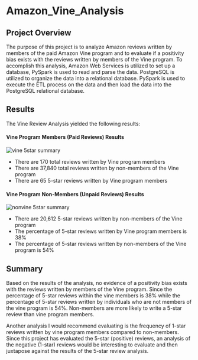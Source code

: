 # Amazon_Vine_Analysis

## Project Overview
The purpose of this project is to analyze Amazon reviews written by members of the paid Amazon Vine program and to evaluate if a positivity bias exists with the reviews written by members of the Vine program. To accomplish this analysis, Amazon Web Services is utilized to set up a database, PySpark is used to read and parse the data.  PostgreSQL is utilized to organize the data into a relational database.  PySpark is used to execute the ETL process on the data and then load the data into the PostgreSQL relational database.


## Results

The Vine Review Analysis yielded the following results:

#### Vine Program Members (Paid Reviews) Results

![vine 5star summary]()

- There are 170 total reviews written by Vine program members
- There are 37,840 total reviews written by non-members of the Vine program
- There are 65 5-star reviews written by Vine program members

#### Vine Program Non-Members (Unpaid Reviews) Results

![nonvine 5star summary]()

- There are 20,612 5-star reviews written by non-members of the Vine program
- The percentage of 5-star reviews written by Vine program members is 38%
- The percentage of 5-star reviews written by non-members of the Vine program is 54%


## Summary
Based on the results of the analysis, no evidence of a positivity bias exists with the reviews written by members of the Vine program.  Since the percentage of 5-star reviews within the vine members is 38% while the percentage of 5-star reviews written by individuals who are not members of the vine program is 54%.  Non-members are more likely to write a 5-star review than vine program members.

Another analysis I would recommend evaluating is the frequency of 1-star reviews written by vine program members compared to non-members.  Since this project has evaluated the 5-star (positive) reviews, an analysis of the negative (1-star) reviews would be interesting to evaluate and then juxtapose against the results of the 5-star review analysis.